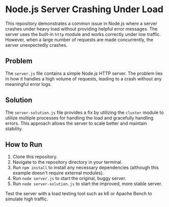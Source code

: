 # Node.js Server Crashing Under Load

This repository demonstrates a common issue in Node.js where a server crashes under heavy load without providing helpful error messages. The server uses the built-in `http` module and works correctly under low traffic. However, when a large number of requests are made concurrently, the server unexpectedly crashes.

## Problem

The `server.js` file contains a simple Node.js HTTP server.  The problem lies in how it handles a high volume of requests, leading to a crash without any meaningful error logs.

## Solution

The `server-solution.js` file provides a fix by utilizing the `cluster` module to utilize multiple processes for handling the load and gracefully handling errors.  This approach allows the server to scale better and maintain stability.

## How to Run

1. Clone this repository.
2. Navigate to the repository directory in your terminal.
3. Run `npm install` to install any necessary dependencies (although this example doesn't require external modules).
4. Run `node server.js` to start the original, buggy server.
5. Run `node server-solution.js` to start the improved, more stable server.

Test the server with a load testing tool such as k6 or Apache Bench to simulate high traffic.